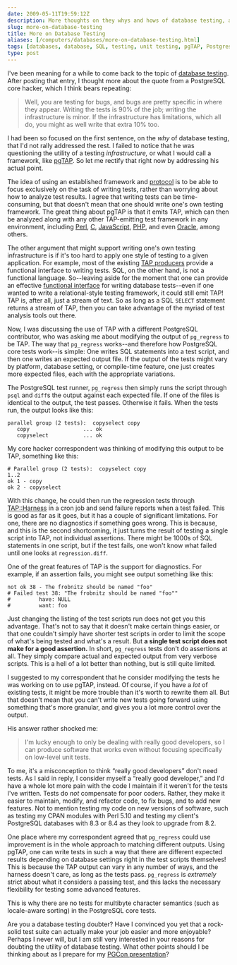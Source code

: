 ```yaml
--- 
date: 2009-05-11T19:59:12Z
description: More thoughts on they whys and hows of database testing, and wondering why one might think that it’s pointless or useless.
slug: more-on-database-testing
title: More on Database Testing
aliases: [/computers/databases/more-on-database-testing.html]
tags: [databases, database, SQL, testing, unit testing, pgTAP, Postgres]
type: post
---
```


I've been meaning for a while to come back to the topic of [database testing].
After posting that entry, I thought more about the quote from a PostgreSQL core
hacker, which I think bears repeating:

> Well, you are testing for bugs, and bugs are pretty specific in where they
> appear. Writing the tests is 90% of the job; writing the infrastructure is
> minor. If the infrastructure has limitations, which all do, you might as well
> write that extra 10% too.

I had been so focused on the first sentence, on the *why* of database testing,
that I'd not rally addressed the rest. I failed to notice that he was
questioning the utility of a testing *infrastructure,* or what I would call a
framework, like [pgTAP]. So let me rectify that right now by addressing his
actual point.

The idea of using an established framework and [protocol] is to be able to focus
exclusively on the task of writing tests, rather than worrying about how to
analyze test results. I agree that writing tests can be time-consuming, but that
doesn't mean that one should write one's own testing framework. The great thing
about pgTAP is that it emits TAP, which can then be analyzed along with any
other TAP-emitting test framework in any environment, including [Perl], [C],
[JavaScript], [PHP], and even [Oracle], among others.

The other argument that might support writing one's own testing infrastructure
is if it's too hard to apply one style of testing to a given application. For
example, most of the existing [TAP producers] provide a functional interface to
writing tests. SQL, on the other hand, is not a functional language. So--leaving
aside for the moment that one can provide an effective [functional interface]
for writing database tests--even if one wanted to write a relational-style
testing framework, it could still emit TAP! TAP is, after all, just a stream of
text. So as long as a SQL `SELECT` statement returns a stream of TAP, then you
can take advantage of the myriad of test analysis tools out there.

Now, I was discussing the use of TAP with a different PostgreSQL contributor,
who was asking me about modifying the output of `pg_regress` to be TAP. The way
that `pg_regress` works--and therefore how PostgreSQL core tests work--is
simple: One writes SQL statements into a test script, and then one writes an
expected output file. If the output of the tests might vary by platform,
database setting, or compile-time feature, one just creates more expected files,
each with the appropriate variations.

The PostgreSQL test runner, `pg_regress` then simply runs the script through
`psql` and `diff`s the output against each expected file. If one of the files is
identical to the output, the test passes. Otherwise it fails. When the tests
run, the output looks like this:

    parallel group (2 tests):  copyselect copy
       copy                 ... ok
       copyselect           ... ok

My core hacker correspondent was thinking of modifying this output to be TAP,
something like this:

    # Parallel group (2 tests):  copyselect copy
    1..2
    ok 1 - copy
    ok 2 - copyselect

With this change, he could then run the regression tests through [TAP::Harness]
in a cron job and send failure reports when a test failed. This is good as far
as it goes, but it has a couple of significant limitations. For one, there are
no diagnostics if something goes wrong. This is because, and this is the second
shortcoming, it just turns the result of testing a single script into TAP, not
individual assertions. There might be 1000s of SQL statements in one script, but
if the test fails, one won't know what failed until one looks at
`regression.diff`.

One of the great features of TAP is the support for diagnostics. For example, if
an assertion fails, you might see output something like this:

    not ok 38 - The frobnitz should be named "foo"
    # Failed test 38: "The frobnitz should be named "foo""
    #         have: NULL
    #         want: foo

Just changing the listing of the test scripts run does not get you this
advantage. That's not to say that it doesn't make certain things easier, or that
one couldn't simply have shorter test scripts in order to limit the scope of
what's being tested and what's a result. But **a single test script does not
make for a good assertion.** In short, `pg_regress` tests don't do assertions at
all. They simply compare actual and expected output from very verbose scripts.
This is a hell of a lot better than nothing, but is still quite limited.

I suggested to my correspondent that he consider modifying the tests he was
working on to use pgTAP, instead. Of course, if you have a *lot* of existing
tests, it might be more trouble than it's worth to rewrite them all. But that
doesn't mean that you can't write new tests going forward using something that's
more granular, and gives you a lot more control over the output.

His answer rather shocked me:

> I'm lucky enough to only be dealing with really good developers, so I can
> produce software that works even without focusing specifically on low-level
> unit tests.

To me, it's a misconception to think “really good developers” don't need tests.
As I said in reply, I consider myself a “really good developer,” and I'd have a
whole lot more pain with the code I maintain if it weren't for the tests I've
written. Tests do *not* compensate for poor coders. Rather, they make it easier
to maintain, modify, and refactor code, to fix bugs, and to add new features.
Not to mention testing my code on new versions of software, such as testing my
CPAN modules with Perl 5.10 and testing my client's PostgreSQL databases with
8.3 or 8.4 as they look to upgrade from 8.2.

One place where my correspondent agreed that `pg_regress` could use improvement
is in the whole approach to matching different outputs. Using pgTAP, one can
write tests in such a way that there are different expected results depending on
database settings right in the test scripts themselves! This is because the TAP
output can vary in any number of ways, and the harness doesn't care, as long as
the tests pass. `pg_regress` is *extremely* strict about what it considers a
passing test, and this lacks the necessary flexibility for testing some advanced
features.

This is why there are no tests for multibyte character semantics (such as
locale-aware sorting) in the PostgreSQL core tests.

Are you a database testing doubter? Have I convinced you yet that a rock-solid
test suite can actually make your job easier and more enjoyable? Perhaps I never
will, but I am still very interested in your reasons for doubting the utility of
database testing. What other points should I be thinking about as I prepare for
my [PGCon presentation]?

  [database testing]: /computers/databases/postgresql/why-test-databases.html
    "Why Test Databases?"
  [pgTAP]: http://pgtap.projects.postgresql.org/
  [protocol]: http://testanything.org/ "Test Anything Protocol"
  [Perl]: http://search.cpan.org/perldoc?Test::More "Test::More"
  [C]: http://jc.ngo.org.uk/trac-bin/trac.cgi/wiki/LibTap "libtap"
  [JavaScript]: http://openjsan.org/doc/t/th/theory/Test/Simple/ "Test.Simple"
  [PHP]: http://www.phpunit.de/ "PHPUnit"
  [Oracle]: http://code.google.com/p/pluto-test-framework/wiki/PlutoWikiMain
    "PLUTO - PL/SQL Unit Testing for Oracle"
  [TAP producers]: http://testanything.org/wiki/index.php/TAP_Producers
  [functional interface]: http://pgtap.projects.postgresql.org/ "pgTAP"
  [TAP::Harness]: http://search.cpan.org/perldoc?TAP::Harness
  [PGCon presentation]: https://www.pgcon.org/2009/schedule/events/165.en.html
    "PGCon: Unit Test Your Database!"
